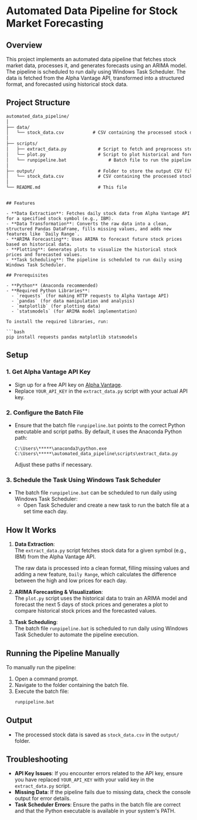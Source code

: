 
# Automated Data Pipeline for Stock Market Forecasting

## Overview
This project implements an automated data pipeline that fetches stock market data, processes it, and generates forecasts using an ARIMA model. The pipeline is scheduled to run daily using Windows Task Scheduler. The data is fetched from the Alpha Vantage API, transformed into a structured format, and forecasted using historical stock data.

## Project Structure

```markdown
automated_data_pipeline/
│
├── data/
│   └── stock_data.csv           # CSV containing the processed stock data
│    
├── scripts/
│   ├── extract_data.py            # Script to fetch and preprocess stock data
│   └── plot.py                    # Script to plot historical and forecasted data
│   └── runpipeline.bat                # Batch file to run the pipeline 
│
├── output/                        # Folder to store the output CSV files
│   └── stock_data.csv             # CSV containing the processed stock data
│
└── README.md                      # This file

```
```

## Features

- **Data Extraction**: Fetches daily stock data from Alpha Vantage API for a specified stock symbol (e.g., IBM).
- **Data Transformation**: Converts the raw data into a clean, structured Pandas DataFrame, fills missing values, and adds new features like `Daily Range`.
- **ARIMA Forecasting**: Uses ARIMA to forecast future stock prices based on historical data.
- **Plotting**: Generates plots to visualize the historical stock prices and forecasted values.
- **Task Scheduling**: The pipeline is scheduled to run daily using Windows Task Scheduler.

## Prerequisites

- **Python** (Anaconda recommended)
- **Required Python Libraries**:  
  - `requests` (for making HTTP requests to Alpha Vantage API)
  - `pandas` (for data manipulation and analysis)
  - `matplotlib` (for plotting data)
  - `statsmodels` (for ARIMA model implementation)

To install the required libraries, run:

```bash
pip install requests pandas matplotlib statsmodels
```

## Setup

### 1. Get Alpha Vantage API Key
- Sign up for a free API key on [Alpha Vantage](https://www.alphavantage.co/support/#api-key).
- Replace `YOUR_API_KEY` in the `extract_data.py` script with your actual API key.

### 2. Configure the Batch File
- Ensure that the batch file `runpipeline.bat` points to the correct Python executable and script paths. By default, it uses the Anaconda Python path:
  ```batch
  C:\Users\*****\anaconda3\python.exe C:\Users\*****\automated_data_pipeline\scripts\extract_data.py
  ```
  Adjust these paths if necessary.

### 3. Schedule the Task Using Windows Task Scheduler
- The batch file `runpipeline.bat` can be scheduled to run daily using Windows Task Scheduler:
  - Open Task Scheduler and create a new task to run the batch file at a set time each day.
  
## How It Works

1. **Data Extraction**:  
   The `extract_data.py` script fetches stock data for a given symbol (e.g., IBM) from the Alpha Vantage API.

   The raw data is processed into a clean format, filling missing values and adding a new feature, `Daily Range`, which calculates the difference between the high and low prices for each day.

3. **ARIMA Forecasting & Visualization**:  
   The `plot.py` script uses the historical data to train an ARIMA model and forecast the next 5 days of stock prices and generates a plot to compare historical stock prices and the forecasted values.

5. **Task Scheduling**:  
   The batch file `runpipeline.bat` is scheduled to run daily using Windows Task Scheduler to automate the pipeline execution.

## Running the Pipeline Manually

To manually run the pipeline:

1. Open a command prompt.
2. Navigate to the folder containing the batch file.
3. Execute the batch file:
   ```bash
   runpipeline.bat
   ```

## Output

- The processed stock data is saved as `stock_data.csv` in the `output/` folder.

## Troubleshooting

- **API Key Issues**: If you encounter errors related to the API key, ensure you have replaced `YOUR_API_KEY` with your valid key in the `extract_data.py` script.
- **Missing Data**: If the pipeline fails due to missing data, check the console output for error details.
- **Task Scheduler Errors**: Ensure the paths in the batch file are correct and that the Python executable is available in your system's PATH.

